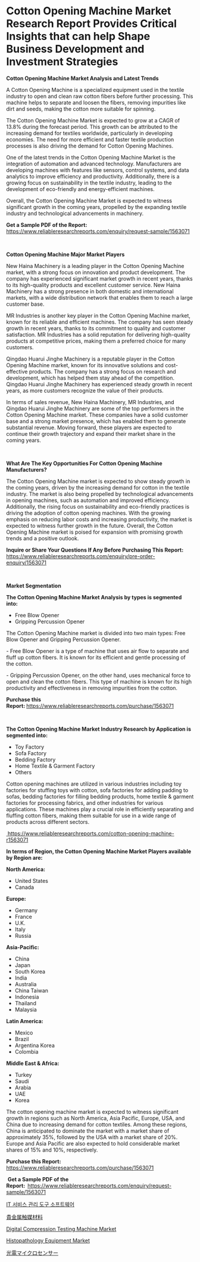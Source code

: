 <p><h1>Cotton Opening Machine Market Research Report Provides Critical Insights that can help Shape Business Development and Investment Strategies</h1></p><p><strong>Cotton Opening Machine Market Analysis and Latest Trends</strong></p>
<p><p>A Cotton Opening Machine is a specialized equipment used in the textile industry to open and clean raw cotton fibers before further processing. This machine helps to separate and loosen the fibers, removing impurities like dirt and seeds, making the cotton more suitable for spinning.</p><p>The Cotton Opening Machine Market is expected to grow at a CAGR of 13.8% during the forecast period. This growth can be attributed to the increasing demand for textiles worldwide, particularly in developing economies. The need for more efficient and faster textile production processes is also driving the demand for Cotton Opening Machines.</p><p>One of the latest trends in the Cotton Opening Machine Market is the integration of automation and advanced technology. Manufacturers are developing machines with features like sensors, control systems, and data analytics to improve efficiency and productivity. Additionally, there is a growing focus on sustainability in the textile industry, leading to the development of eco-friendly and energy-efficient machines.</p><p>Overall, the Cotton Opening Machine Market is expected to witness significant growth in the coming years, propelled by the expanding textile industry and technological advancements in machinery.</p></p>
<p><strong>Get a Sample PDF of the Report:&nbsp;</strong> <a href="https://www.reliableresearchreports.com/enquiry/request-sample/1563071">https://www.reliableresearchreports.com/enquiry/request-sample/1563071</a></p>
<p>&nbsp;</p>
<p><strong>Cotton Opening Machine Major Market Players</strong></p>
<p><p>New Haina Machinery is a leading player in the Cotton Opening Machine market, with a strong focus on innovation and product development. The company has experienced significant market growth in recent years, thanks to its high-quality products and excellent customer service. New Haina Machinery has a strong presence in both domestic and international markets, with a wide distribution network that enables them to reach a large customer base.</p><p>MR Industries is another key player in the Cotton Opening Machine market, known for its reliable and efficient machines. The company has seen steady growth in recent years, thanks to its commitment to quality and customer satisfaction. MR Industries has a solid reputation for delivering high-quality products at competitive prices, making them a preferred choice for many customers.</p><p>Qingdao Huarui Jinghe Machinery is a reputable player in the Cotton Opening Machine market, known for its innovative solutions and cost-effective products. The company has a strong focus on research and development, which has helped them stay ahead of the competition. Qingdao Huarui Jinghe Machinery has experienced steady growth in recent years, as more customers recognize the value of their products.</p><p>In terms of sales revenue, New Haina Machinery, MR Industries, and Qingdao Huarui Jinghe Machinery are some of the top performers in the Cotton Opening Machine market. These companies have a solid customer base and a strong market presence, which has enabled them to generate substantial revenue. Moving forward, these players are expected to continue their growth trajectory and expand their market share in the coming years.</p></p>
<p>&nbsp;</p>
<p><strong>What Are The Key Opportunities For Cotton Opening Machine Manufacturers?</strong></p>
<p><p>The Cotton Opening Machine market is expected to show steady growth in the coming years, driven by the increasing demand for cotton in the textile industry. The market is also being propelled by technological advancements in opening machines, such as automation and improved efficiency. Additionally, the rising focus on sustainability and eco-friendly practices is driving the adoption of cotton opening machines. With the growing emphasis on reducing labor costs and increasing productivity, the market is expected to witness further growth in the future. Overall, the Cotton Opening Machine market is poised for expansion with promising growth trends and a positive outlook.</p></p>
<p><strong>Inquire or Share Your Questions If Any Before Purchasing This Report:</strong> <a href="https://www.reliableresearchreports.com/enquiry/pre-order-enquiry/1563071">https://www.reliableresearchreports.com/enquiry/pre-order-enquiry/1563071</a></p>
<p>&nbsp;</p>
<p><strong>Market Segmentation</strong></p>
<p><strong>The Cotton Opening Machine Market Analysis by types is segmented into:</strong></p>
<p><ul><li>Free Blow Opener</li><li>Gripping Percussion Opener</li></ul></p>
<p><p>The Cotton Opening Machine market is divided into two main types: Free Blow Opener and Gripping Percussion Opener. </p><p>- Free Blow Opener is a type of machine that uses air flow to separate and fluff up cotton fibers. It is known for its efficient and gentle processing of the cotton.</p><p>- Gripping Percussion Opener, on the other hand, uses mechanical force to open and clean the cotton fibers. This type of machine is known for its high productivity and effectiveness in removing impurities from the cotton.</p></p>
<p><strong>Purchase this Report:&nbsp;</strong><a href="https://www.reliableresearchreports.com/purchase/1563071">https://www.reliableresearchreports.com/purchase/1563071</a></p>
<p>&nbsp;</p>
<p><strong>The Cotton Opening Machine Market Industry Research by Application is segmented into:</strong></p>
<p><ul><li>Toy Factory</li><li>Sofa Factory</li><li>Bedding Factory</li><li>Home Textile & Garment Factory</li><li>Others</li></ul></p>
<p><p>Cotton opening machines are utilized in various industries including toy factories for stuffing toys with cotton, sofa factories for adding padding to sofas, bedding factories for filling bedding products, home textile & garment factories for processing fabrics, and other industries for various applications. These machines play a crucial role in efficiently separating and fluffing cotton fibers, making them suitable for use in a wide range of products across different sectors.</p></p>
<p><a href="https://www.reliableresearchreports.com/cotton-opening-machine-r1563071">&nbsp;https://www.reliableresearchreports.com/cotton-opening-machine-r1563071</a></p>
<p><strong>In terms of Region, the Cotton Opening Machine Market Players available by Region are:</strong></p>
<p>
    <p> <strong> North America: </strong>
        <ul>
            <li>United States</li>
            <li>Canada</li>
        </ul>
        </p> 
    <p> <strong> Europe: </strong>
        <ul>
            <li>Germany</li>
            <li>France</li>
            <li>U.K.</li>
            <li>Italy</li>
            <li>Russia</li>
        </ul>
        </p> 
    <p> <strong> Asia-Pacific: </strong>
        <ul>
            <li>China</li>
            <li>Japan</li>
            <li>South Korea</li>
            <li>India</li>
            <li>Australia</li>
            <li>China Taiwan</li>
            <li>Indonesia</li>
            <li>Thailand</li>
            <li>Malaysia</li>
        </ul>
        </p> 
    <p> <strong> Latin America: </strong>
        <ul>
            <li>Mexico</li>
            <li>Brazil</li>
            <li>Argentina Korea</li>
            <li>Colombia</li>
        </ul>
        </p> 
    <p> <strong> Middle East & Africa: </strong>
        <ul>
            <li>Turkey</li>
            <li>Saudi</li>
            <li>Arabia</li>
            <li>UAE</li>
            <li>Korea</li>
        </ul>
    </p>
    </p>
<p><p>The cotton opening machine market is expected to witness significant growth in regions such as North America, Asia Pacific, Europe, USA, and China due to increasing demand for cotton textiles. Among these regions, China is anticipated to dominate the market with a market share of approximately 35%, followed by the USA with a market share of 20%. Europe and Asia Pacific are also expected to hold considerable market shares of 15% and 10%, respectively.</p></p>
<p><strong>Purchase this Report: </strong><a href="https://www.reliableresearchreports.com/purchase/1563071">https://www.reliableresearchreports.com/purchase/1563071</a></p>
<p>&nbsp;<strong>Get a Sample PDF of the Report:&nbsp;&nbsp;</strong><a href="https://www.reliableresearchreports.com/enquiry/request-sample/1563071">https://www.reliableresearchreports.com/enquiry/request-sample/1563071</a></p>
<p><strong></strong></p>
<p><p><a href="https://github.com/admichael111/Market-Research-Report-List-1/blob/main/8774039171506.md">IT 서비스 관리 도구 소프트웨어</a></p><p><a href="https://github.com/LizaHeller2023/Market-Research-Report-List-1/blob/main/7079393159859.md">貴金属触媒材料</a></p><p><a href="https://github.com/nafisalvee228/Market-Research-Report-List-1/blob/main/digital-compression-testing-machine-market.md">Digital Compression Testing Machine Market</a></p><p><a href="https://github.com/ashepherd82/Market-Research-Report-List-5/blob/main/histopathology-equipment-market.md">Histopathology Equipment Market</a></p><p><a href="https://github.com/deonnorth8/Market-Research-Report-List-1/blob/main/8543350159858.md">光電マイクロセンサー</a></p></p>